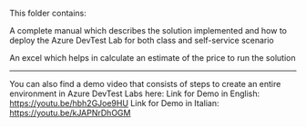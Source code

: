 This folder contains: 

A complete manual which describes the solution implemented and how to deploy the Azure DevTest Lab for both class and self-service scenario

An excel which helps in calculate an estimate of the price to run the solution

--------------------------------------------------------------------------------------------------------------------------------------

You can also find a demo video that consists of steps to create an entire environment in Azure DevTest Labs here:
Link for Demo in English: https://youtu.be/hbh2GJoe9HU
Link for Demo in Italian: https://youtu.be/kJAPNrDhOGM
